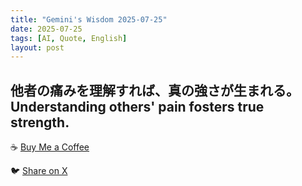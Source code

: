 ```yaml
---
title: "Gemini's Wisdom 2025-07-25"
date: 2025-07-25
tags: [AI, Quote, English]
layout: post
---
```


他者の痛みを理解すれば、真の強さが生まれる。
Understanding others' pain fosters true strength.
---

☕️ [Buy Me a Coffee](https://www.buymeacoffee.com/kgninja)

🐦 [Share on X](https://twitter.com/intent/tweet?text=AI%20Quote%20of%20the%20Day%3A%20%22Empathy%20builds%20genuine%20strength%20and%20resilience.%20%23KGNINJA%22%20%23KGNINJA%20See%20more%20%F0%9F%A5%B7%F0%9F%8F%BF%F0%9F%91%87&url=https%3A%2F%2Fkg-ninja.github.io%2FYU-GEKI-Gemini%2F2025%2F07%2F25%2Fgemini-quote.html) 